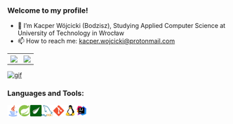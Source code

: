 ### Welcome to my profile!

- 👋 I’m Kacper Wójcicki (Bodzisz), Studying Applied Computer Science at University of Technology in Wrocław
- 📫 How to reach me: kacper.wojcicki@protonmail.com

<table>
  <tr>
    <td>
    <img align="center" height="250" src="https://github-readme-stats.vercel.app/api?username=Bodzisz&&show_icons=true&title_color=ffffff&icon_color=bb2acf&text_color=daf7dc&bg_color=151515">
    </td>
    <td>
      <img align="center" height="250" src="https://github-readme-stats.vercel.app/api/top-langs/?username=Bodzisz&&show_icons=true&title_color=ffffff&icon_color=bb2acf&text_color=daf7dc&bg_color=151515&layout=compact">
    </td>
  </tr>
</table>
<a href="https://www.codewars.com/users/Bodzisz">
    <img align="center" src="https://www.codewars.com/users/Bodzisz/badges/large" alt="gif" width="550"/>
</a>

### Languages and Tools:

<img align="left" alt="Java" width="26px" src="https://github.com/Bodzisz/Bodzisz/blob/main/images/java.png"/>
<img align="left" alt="Spring" width="26px" src="https://github.com/Bodzisz/Bodzisz/blob/main/images/springImage.png"/>
<img align="left" alt="Thymeleaf" width="26px" src="https://github.com/Bodzisz/Bodzisz/blob/main/images/thymeleaf.png"/>
<img align="left" alt="MySQL" width="26px" src="https://github.com/Bodzisz/Bodzisz/blob/main/images/mysql.png"/>
<img align="left" alt="Git" width="26px" src="https://github.com/Bodzisz/Bodzisz/blob/main/images/git.png"/>
<img align="left" alt="Linux" width="26px" src="https://github.com/Bodzisz/Bodzisz/blob/main/images/linux.png"/>
<img align="left" alt="IntelliJ" width="26px" src="https://github.com/Bodzisz/Bodzisz/blob/main/images/intellij.png"/>

<!---
Bodzisz/Bodzisz is a ✨ special ✨ repository because its `README.md` (this file) appears on your GitHub profile.
You can click the Preview link to take a look at your changes.
--->
